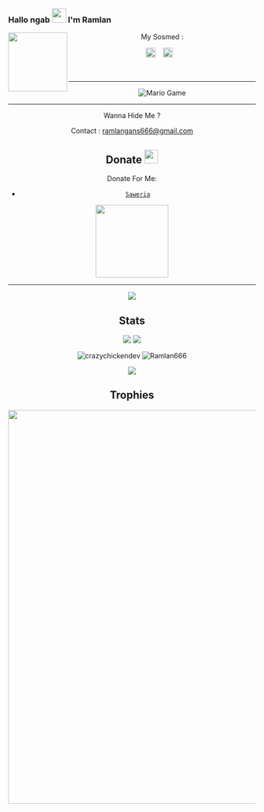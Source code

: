 ### Hallo ngab <img src="https://github.com/TheDudeThatCode/TheDudeThatCode/blob/master/Assets/Hi.gif" width="29px"> I'm Ramlan
<img src="https://github.com/Ramlan666/Ramlan666/blob/main/img/Ramlan.jpg" width=120 height="120" align="left">
<center>
My Sosmed :

<a href="https://web.facebook.com/ramlan.redfield.3"><img src="https://image.flaticon.com/icons/svg/174/174848.svg" alt="alt text" width="20" height="20"></a>      &nbsp;&nbsp;   <a href="https://instagram.com/iamramlan_"><img src="https://image.flaticon.com/icons/svg/174/174855.svg" alt="alt text" width="20" height="20"></a>
 &nbsp;&nbsp; 




&nbsp;&nbsp;     &nbsp;&nbsp;    &nbsp;&nbsp;   &nbsp;&nbsp;   &nbsp;&nbsp;   

---

<img src="https://github.com/TheDudeThatCode/TheDudeThatCode/blob/master/Assets/Mario_Gameplay.gif" alt="Mario Game">

---


Wanna Hide Me ?

Contact : ramlangans666@gmail.com

## Donate <img src="https://github.com/TheDudeThatCode/TheDudeThatCode/blob/master/Assets/coin.gif" width="28" height="28">
Donate For Me:

* [`Saweria`](https://saweria.co/ramlangans)

<img src="https://raw.githubusercontent.com/Ramlan666/Ramlan666/main/img/donate.png" width="148">

---
<img src="https://raw.githubusercontent.com/Ramlan666/Ramlan666/main/img/kawaii.gif">

## Stats

<a href="https://github.com/Ramlan666"><img src="https://github-readme-stats.vercel.app/api?username=Ramlan666&show_icons=true&theme=radical"></a>
<a href="https://github.com/Ramlan666"><img src="https://github-readme-stats.vercel.app/api/top-langs/?username=Ramlan666&theme=highcontrast&layout=compact"></a>

<!--START_SECTION:waka-->
<!--END_SECTION:waka-->
<p align="center" height='130px'> <img src="https://github-readme-stats.vercel.app/api?username=Ramlan666&show_icons=true&hide_title=true&include_all_commits=true&line_height=21&bg_color=0,64FFDA,64FFDA,A9EFDE,F2FFFC&count_public=true&theme=graywhite" alt="crazychickendev"/> <img src="https://github-readme-stats.vercel.app/api/top-langs/?username=Ramlan666&layout=compact&show_icons=true&bg_color=0,EFFDF9,CBFFF3,64FFDA&theme=graywhite&hide_title=true" alt="Ramlan666"/> </p>

<p align="center">
    <img src="https://github-readme-streak-stats.herokuapp.com/?user=Ramlan666">
</p>

## Trophies
<p align="center"> <img width=800 src="https://github-profile-trophy.vercel.app/?username=Ramlan666&row=2&column=3"/>
